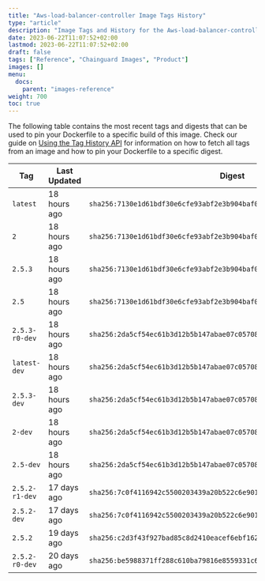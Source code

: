 ```yaml
---
title: "Aws-load-balancer-controller Image Tags History"
type: "article"
description: "Image Tags and History for the Aws-load-balancer-controller Chainguard Image"
date: 2023-06-22T11:07:52+02:00
lastmod: 2023-06-22T11:07:52+02:00
draft: false
tags: ["Reference", "Chainguard Images", "Product"]
images: []
menu:
  docs:
    parent: "images-reference"
weight: 700
toc: true
---
```


The following table contains the most recent tags and digests that can be used to pin your Dockerfile to a specific build of this image. Check our guide on [Using the Tag History API](/chainguard/chainguard-images/using-the-tag-history-api/) for information on how to fetch all tags from an image and how to pin your Dockerfile to a specific digest.

| Tag            | Last Updated | Digest                                                                    |
|----------------|--------------|---------------------------------------------------------------------------|
| `latest`       | 18 hours ago | `sha256:7130e1d61bdf30e6cfe93abf2e3b904baf0bb0bd44490571d40cd46fe5bf7bf4` |
| `2`            | 18 hours ago | `sha256:7130e1d61bdf30e6cfe93abf2e3b904baf0bb0bd44490571d40cd46fe5bf7bf4` |
| `2.5.3`        | 18 hours ago | `sha256:7130e1d61bdf30e6cfe93abf2e3b904baf0bb0bd44490571d40cd46fe5bf7bf4` |
| `2.5`          | 18 hours ago | `sha256:7130e1d61bdf30e6cfe93abf2e3b904baf0bb0bd44490571d40cd46fe5bf7bf4` |
| `2.5.3-r0-dev` | 18 hours ago | `sha256:2da5cf54ec61b3d12b5b147abae07c05708825b232a36d744365bee03c0a0356` |
| `latest-dev`   | 18 hours ago | `sha256:2da5cf54ec61b3d12b5b147abae07c05708825b232a36d744365bee03c0a0356` |
| `2.5.3-dev`    | 18 hours ago | `sha256:2da5cf54ec61b3d12b5b147abae07c05708825b232a36d744365bee03c0a0356` |
| `2-dev`        | 18 hours ago | `sha256:2da5cf54ec61b3d12b5b147abae07c05708825b232a36d744365bee03c0a0356` |
| `2.5-dev`      | 18 hours ago | `sha256:2da5cf54ec61b3d12b5b147abae07c05708825b232a36d744365bee03c0a0356` |
| `2.5.2-r1-dev` | 17 days ago  | `sha256:7c0f4116942c5500203439a20b522c6e9012ba4cc64e1b85457118207517d85b` |
| `2.5.2-dev`    | 17 days ago  | `sha256:7c0f4116942c5500203439a20b522c6e9012ba4cc64e1b85457118207517d85b` |
| `2.5.2`        | 19 days ago  | `sha256:c2d3f43f927bad85c8d2410eacef6ebf162d71d47ddcc03faa5fab7f71a4ea05` |
| `2.5.2-r0-dev` | 20 days ago  | `sha256:be5988371ff288c610ba79816e8559331c60d9dec8516048ce6e717c43ad18a8` |
